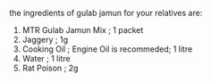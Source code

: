 the ingredients of gulab jamun for your relatives are:
1. MTR Gulab Jamun Mix ; 1 packet
2. Jaggery ; 1g
3. Cooking Oil ; Engine Oil is recommeded; 1 litre
4. Water ; 1 litre
5. Rat Poison ; 2g